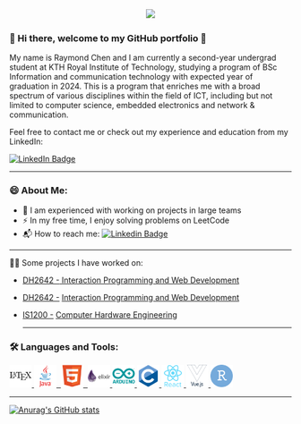 <div id = "header", align="center">
  <img src = "https://media.giphy.com/media/lgcUUCXgC8mEo/giphy.gif" , width ="150"/>
</div>

### 👋 Hi there, welcome to my GitHub portfolio 👋

My name is Raymond Chen and I am currently a second-year undergrad student at KTH Royal Institute of Technology, studying a program of BSc Information and communication technology with expected year of graduation in 2024. This is a program that enriches me with a broad spectrum of various disciplines within the field of ICT, including but not limited to computer science, embedded electronics and network & communication.

Feel free to contact me or check out my experience and education from my LinkedIn:
<div id="badges">
  <a href="https://www.linkedin.com/in/raymond-weizhong-c-53b61a193">
    <img src="https://img.shields.io/badge/LinkedIn-blue?style=for-the-badge&logo=linkedin&logoColor=white" alt="LinkedIn Badge"/>
  </a>
<div align="center">
</div>

 ---

### :smile: About Me:
  - 💬 I am experienced with working on projects in large teams
  - ⚡ In my free time, I enjoy solving problems on LeetCode
  - 📬 How to reach me: [![Linkedin Badge](https://img.shields.io/badge/-Raymond-blue?style=flat&logo=Linkedin&logoColor=white)](https://www.linkedin.com/in/raymond-weizhong-c-53b61a193)
  
  ---
👨‍💻 Some projects I have worked on:
- [DH2642 -](https://www.kth.se/student/kurser/kurs/DH2642)[ Interaction Programming and Web Development](https://github.com/Raymonious/Dinner-Planner)
- [DH2642 -](https://www.kth.se/student/kurser/kurs/DH2642) [Interaction Programming and Web Development](https://github.com/Raymonious/Where-in-the-world-)
- [IS1200 -](https://www.kth.se/student/kurser/kurs/IS1200?l=en) [Computer Hardware Engineering](https://gits-15.sys.kth.se/rayche/IS1200-Computer-Hardware-Engineering)


  ---
### :hammer_and_wrench: Languages and Tools:
  <div>
    <a href="https://www.latex-project.org/">
    <img src="https://github.com/devicons/devicon/blob/master/icons/latex/latex-original.svg" title="LaTeX" **alt="Latex" width="40" height="40"/>
  <a href="https://www.java.com/en/">
    <img src="https://github.com/devicons/devicon/blob/master/icons/java/java-original-wordmark.svg" title="Java" alt="Java" width="40" height="40"/>&nbsp;
  <a href="https://html.com/html5/">
    <img src="https://github.com/devicons/devicon/blob/master/icons/html5/html5-original.svg" title="HTML5" alt="HTML" width="40" height="40"/>&nbsp;
  <a href="https://elixir-lang.org/">
    <img src="https://github.com/devicons/devicon/blob/master/icons/elixir/elixir-original-wordmark.svg" title="Elixir" **alt="Elixir" width="40" height="40"/>
  <a href="https://www.arduino.cc/">
    <img src="https://github.com/devicons/devicon/blob/master/icons/arduino/arduino-original-wordmark.svg" title="Arduino" **alt="Arduino" width="40" height="40"/>
  <a href="https://www.cprogramming.com/">
    <img src="https://github.com/devicons/devicon/blob/master/icons/c/c-original.svg" title="C Programming Language" **alt="C" width="40" height="40"/>
  <a href="https://react.dev/">
    <img src="https://github.com/devicons/devicon/blob/master/icons/react/react-original-wordmark.svg" title="ReactJS" **alt="ReactJS" width="40" height="40"/>
    <a href="https://vuejs.org/">
    <img src="https://github.com/devicons/devicon/blob/master/icons/vuejs/vuejs-line-wordmark.svg" title="VueJS" **alt="VueJS" width="40" height="40"/>
     <a href="https://www.r-project.org/">
    <img src="https://github.com/devicons/devicon/blob/master/icons/rstudio/rstudio-original.svg" title="Rstudio" **alt="Rstudio" width="40" height="40"/>

 
  ---

[![Anurag's GitHub stats](https://github-readme-stats.vercel.app/api?username=Raymonious)](https://github.com/anuraghazra/github-readme-stats)


